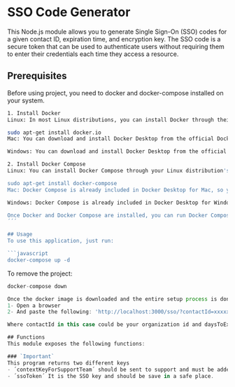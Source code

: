 # SSO Code Generator

This Node.js module allows you to generate Single Sign-On (SSO) codes for a given contact ID, expiration time, and encryption key. The SSO code is a secure token that can be used to authenticate users without requiring them to enter their credentials each time they access a resource.

## Prerequisites
Before using project, you need to docker and docker-compose installed on your system.
```bash
1. Install Docker
Linux: In most Linux distributions, you can install Docker through their package manager. For example, in Ubuntu, you can run the following command in a terminal:

sudo apt-get install docker.io
Mac: You can download and install Docker Desktop from the official Docker website.

Windows: You can download and install Docker Desktop from the official Docker website.

2. Install Docker Compose
Linux: You can install Docker Compose through your Linux distribution's package manager. For example, in Ubuntu, you can run the following command in a terminal:

sudo apt-get install docker-compose
Mac: Docker Compose is already included in Docker Desktop for Mac, so you don't need to install it separately.

Windows: Docker Compose is already included in Docker Desktop for Windows, so you don't need to install it separately.

Once Docker and Docker Compose are installed, you can run Docker Compose commands from a terminal. Make sure you have a valid docker-compose.yml file in your working directory so that Docker Compose can create and run the containers you need for your application.
´´´

## Usage
To use this application, just run:

```javascript
docker-compose up -d
```
To remove the project:
```javascript
docker-compose down

Once the docker image is downloaded and the entire setup process is done, simply do the following:
1- Open a browser
2- And paste the following: 'http://localhost:3000/sso/?contactId=xxxxxxxxxxxx&daysToExpire=yy'

Where contactId in this case could be your organization id and daysToExpire any number of days for example the number 15

## Functions
This module exposes the following functions:

### `Important`
This program returns two different keys
- ´contextKeyForSupportTeam´ should be sent to support and must be added to license metadata.
- ´ssoToken´ It is the SSO key and should be save in a safe place.